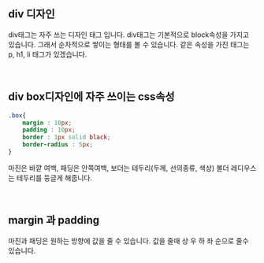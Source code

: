 ## div 디자인

div태그는 자주 쓰는 디자인 태그 입니다. div태그는 기본적으로 block속성을 가지고 있습니다. 그래서 순차적으로 쌓이는 형태를 볼 수 있습니다. 같은 속성을 가진 태그는 p, h1, li 태그가 있겠습니다.

<br />

## div box디자인에 자주 쓰이는 css속성

```css
.box{
    margin : 10px;
    padding : 10px;
    border : 1px solid black;
    border-radius : 5px;
}
```

마진은 바깥 여백, 패딩은 안쪽여백, 보더는 테두리(두께, 선의종류, 색상) 볼더 레디우스는 테두리를 둥글게 해줍니다.

<br />

## margin 과 padding

마진과 패딩은 원하는 방향에 값을 줄 수 있습니다. 값을 줄때 상 우 하 좌 순으로 줄수 있습니다.